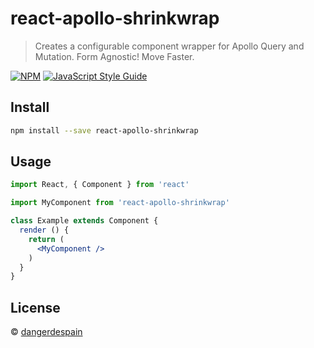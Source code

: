 # react-apollo-shrinkwrap

> Creates a configurable component wrapper for Apollo Query and Mutation. Form Agnostic! Move Faster.

[![NPM](https://img.shields.io/npm/v/react-apollo-shrinkwrap.svg)](https://www.npmjs.com/package/react-apollo-shrinkwrap) [![JavaScript Style Guide](https://img.shields.io/badge/code_style-standard-brightgreen.svg)](https://standardjs.com)

## Install

```bash
npm install --save react-apollo-shrinkwrap
```

## Usage

```jsx
import React, { Component } from 'react'

import MyComponent from 'react-apollo-shrinkwrap'

class Example extends Component {
  render () {
    return (
      <MyComponent />
    )
  }
}
```

## License

 © [dangerdespain](https://github.com/dangerdespain)
